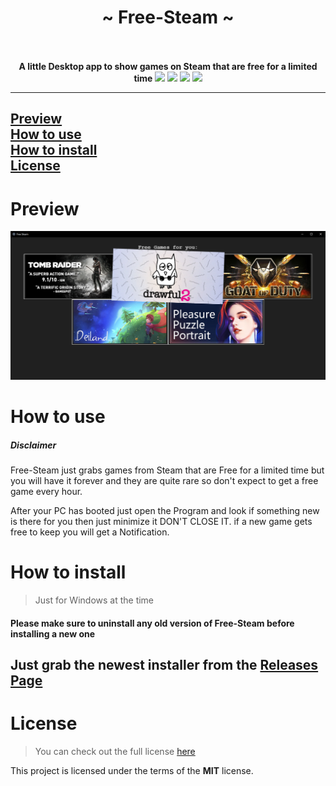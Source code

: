 <div align="center">
    <!-- # TODO: add Image -->
    <h1>~ Free-Steam ~</h1><br/><br/>
    <strong> A little Desktop app to show games on Steam that are free for a limited time </strong>
    <img height="28" src="https://img.shields.io/github/license/7h3730B/Free-Steam?style=for-the-badge">
    <img height="28" src="https://img.shields.io/github/repo-size/7h3730B/Free-Steam?style=for-the-badge">
    <img height="28" src="https://img.shields.io/github/stars/7h3730B/Free-Steam?style=for-the-badge">
    <img height="28" src="https://forthebadge.com/images/badges/built-with-love.svg">
</div>

---

[Preview](#Preview)   
[How to use](#how-to-use)  
[How to install](#how-to-install)  
[License](#license)
---

# Preview

![alt text](./img/Showcase.png "Showcase")

# How to use

##### Disclaimer
Free-Steam just grabs games from Steam that are Free for a limited time but you will have it forever and they are quite rare so don't expect to get a free game every hour.

After your PC has booted just open the Program and look if something new is there for you then just minimize it DON'T CLOSE IT. if a new game gets free to keep you will get a Notification.

# How to install

> Just for Windows at the time
#### Please make sure to uninstall any old version of Free-Steam before installing a new one
Just grab the newest installer from the [Releases Page](https://github.com/7h3730B/Free-Steam/releases)
---
# License
> You can check out the full license [here](https://github.com/7h3730B/Free-Steam/blob/master/LICENSE)  
 
This project is licensed under the terms of the **MIT** license.

